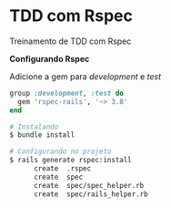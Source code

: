 # TDD com Rspec

Treinamento de TDD com Rspec

**Configurando Rspec**

Adicione a gem para *development* e *test*
```ruby
group :development, :test do
  gem 'rspec-rails', '~> 3.8'
end
```
```sh
# Instalando
$ bundle install

# Configurando no projeto
$ rails generate rspec:install
      create  .rspec
      create  spec
      create  spec/spec_helper.rb
      create  spec/rails_helper.rb